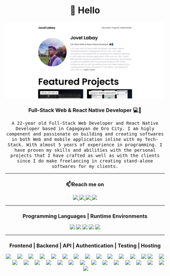 <!-- HELLO INTRODUCTION -->
<h1 align="center"> 👋 Hello </h1>

<!-- IMAGE FOR INTRODUCTION -->
<div align="center">
  <img src="./github_img_profile.png" alt="header"/>
</div>

<!-- INTRODUCTION STATEMENT -->
<h3 align="center">Full-Stack Web & React Native Developer 💻📱</h3>
<p align="center">
  <samp>A 22-year old Full-Stack Web Developer and React Native Developer based in Cagagayan de Oro City. I am higly compenent and passionate on building and creating softwares in both Web and mobile application inline with my Tech-Stack. With almost 5 years of experience in programming. I have proven my skills and abilities with the personal projects that I have crafted as well as with the clients since I do make freelancing in creating stand-alone softwares for my clients.
  </samp>
</p>

<hr>

<!-- CONTACT LINKS -->
<h3  align="center">📫Reach me on</h3>
<p align="center">
    <a target="_blank" href="mailto:jovellabay@gmail.com">
        <img src="https://img.shields.io/badge/Gmail-D14836?style=for-the-badge&logo=gmail&logoColor=white" />
    </a>
    <a target="_blank" href="http://www.m.me/jovel.labay/">
        <img src="https://img.shields.io/badge/Messenger-00B2FF?style=for-the-badge&logo=messenger&logoColor=white" />
    </a>
    <a target="_blank" href="https://www.instagram.com/dodonglabs/">
        <img src="https://img.shields.io/badge/Instagram-E4405F?style=for-the-badge&logo=instagram&logoColor=white" />
    </a>
    <a target="_blank" href="https://jovellabay.vercel.app/">
        <img src="https://img.shields.io/badge/website-000000?style=for-the-badge&logo=About.me&logoColor=white" />
    </a>
</p>

<hr>

<!-- PROGRAMMING LANGUAGES AND RUNTIME ENVIRONMENTS -->
<h3 align="center">Programming Languages | Runtime Environments</h3>
<div align="center">
    <img src="https://img.shields.io/badge/javascript-%23323330.svg?style=for-the-badge&logo=javascript&logoColor=%23F7DF1E" height="40" />
    <img src="https://img.shields.io/badge/typescript-%23007ACC.svg?style=for-the-badge&logo=typescript&logoColor=white" height="40" />
    <img src="https://img.shields.io/badge/node.js-6DA55F?style=for-the-badge&logo=node.js&logoColor=white" height="40" />
    <img src="https://img.shields.io/badge/php-%23777BB4.svg?style=for-the-badge&logo=php&logoColor=white" height="40"/>
    <img src="https://img.shields.io/badge/swift-F54A2A?style=for-the-badge&logo=swift&logoColor=white" height="40"/>
 </div>

<hr>

<!-- FRONTEND, BACKEND, API, AUTHENTICATION, TESTING, HOSTING TOOLS -->
<h3 align="center">Frontend | Backend | API | Authentication | Testing | Hosting</h3>
<div align="center">
    <img src="https://cdn.jsdelivr.net/gh/devicons/devicon/icons/react/react-original.svg" height="50" />&nbsp;&nbsp;&nbsp;&nbsp;
    <img src="https://cdn.jsdelivr.net/gh/devicons/devicon/icons/redux/redux-original.svg" height="50" />&nbsp;&nbsp;&nbsp;&nbsp;
    <img src="https://cdn.jsdelivr.net/gh/devicons/devicon/icons/sass/sass-original.svg" height="50" />&nbsp;&nbsp;&nbsp;&nbsp;
    <img src="https://cdn.jsdelivr.net/gh/devicons/devicon/icons/tailwindcss/tailwindcss-plain.svg" height="50" />&nbsp;&nbsp;&nbsp;&nbsp;
    <img src="https://cdn.jsdelivr.net/gh/devicons/devicon/icons/materialui/materialui-original.svg" height="50" />&nbsp;&nbsp;&nbsp;&nbsp;
    <img src="https://cdn.jsdelivr.net/gh/devicons/devicon/icons/bootstrap/bootstrap-original.svg" height="50" />&nbsp;&nbsp;&nbsp;&nbsp;
    <img src="https://cdn.jsdelivr.net/gh/devicons/devicon/icons/bulma/bulma-plain.svg" height="50" />&nbsp;&nbsp;&nbsp;&nbsp;
    <img src="https://cdn.jsdelivr.net/gh/devicons/devicon/icons/sequelize/sequelize-original.svg" height="50" />&nbsp;&nbsp;&nbsp;&nbsp;
    <img src="https://cdn.jsdelivr.net/gh/devicons/devicon/icons/d3js/d3js-original.svg" height="50" />&nbsp;&nbsp;&nbsp;&nbsp;  
    <img src="https://cdn.jsdelivr.net/gh/devicons/devicon/icons/express/express-original.svg" height="50" />&nbsp;&nbsp;&nbsp;&nbsp;
    <img src="https://cdn.jsdelivr.net/gh/devicons/devicon/icons/nextjs/nextjs-original.svg" height="50" />&nbsp;&nbsp;&nbsp;&nbsp;
    <img src="https://cdn.jsdelivr.net/gh/devicons/devicon/icons/svelte/svelte-original.svg" height="50" />&nbsp;&nbsp;&nbsp;&nbsp;
    <img src="https://cdn.jsdelivr.net/gh/devicons/devicon/icons/handlebars/handlebars-original.svg" height="50" />
    <img src="https://cdn.jsdelivr.net/gh/devicons/devicon/icons/webpack/webpack-original.svg" height="50" />&nbsp;&nbsp;&nbsp;&nbsp;
    <img src="https://cdn.jsdelivr.net/gh/devicons/devicon/icons/yarn/yarn-original.svg" height="50" />&nbsp;&nbsp;&nbsp;&nbsp;
    <img src="https://cdn.jsdelivr.net/gh/devicons/devicon/icons/jquery/jquery-original.svg" height="50" />&nbsp;&nbsp;&nbsp;&nbsp;
    <img src="https://cdn.jsdelivr.net/gh/devicons/devicon/icons/nestjs/nestjs-plain.svg" height="50" />&nbsp;&nbsp;&nbsp;&nbsp;
    <img src="https://cdn.jsdelivr.net/gh/devicons/devicon/icons/mysql/mysql-original.svg" height="50"/>&nbsp;&nbsp;&nbsp;&nbsp;
    <img src="https://cdn.jsdelivr.net/gh/devicons/devicon/icons/mongodb/mongodb-original.svg" height="50" />&nbsp;&nbsp;&nbsp;&nbsp;
    <img src="https://cdn.jsdelivr.net/gh/devicons/devicon/icons/firebase/firebase-plain.svg" height="50" />&nbsp;&nbsp;&nbsp;&nbsp;
    <img src="https://cdn.jsdelivr.net/gh/devicons/devicon/icons/heroku/heroku-original.svg" height="50" />&nbsp;&nbsp;&nbsp;&nbsp;
    <img src="https://cdn.jsdelivr.net/gh/devicons/devicon/icons/socketio/socketio-original.svg" height="50"/>&nbsp;&nbsp;&nbsp;&nbsp;
    <img src="https://cdn.jsdelivr.net/gh/devicons/devicon/icons/babel/babel-original.svg" height="50"/>&nbsp;&nbsp;&nbsp;&nbsp;
    <img src="https://cdn.jsdelivr.net/gh/devicons/devicon/icons/eslint/eslint-original.svg" height="50" />&nbsp;&nbsp;&nbsp;&nbsp;
    <img src="https://cdn.jsdelivr.net/gh/devicons/devicon/icons/jest/jest-plain.svg" height="50" />&nbsp;&nbsp;&nbsp;&nbsp;
    <img src="https://cdn.jsdelivr.net/gh/devicons/devicon/icons/docker/docker-original.svg" height="50" />&nbsp;&nbsp;&nbsp;&nbsp;
    <img src="https://cdn.jsdelivr.net/gh/devicons/devicon/icons/nginx/nginx-original.svg" height="50" />&nbsp;&nbsp;&nbsp;&nbsp;
    <img src="https://cdn.jsdelivr.net/gh/devicons/devicon/icons/npm/npm-original-wordmark.svg" height="50" />&nbsp;&nbsp;&nbsp;&nbsp;
    <img src="https://cdn.jsdelivr.net/gh/devicons/devicon/icons/codepen/codepen-plain.svg" height="50" />&nbsp;&nbsp;&nbsp;&nbsp;
    <img src="https://cdn.jsdelivr.net/gh/devicons/devicon/icons/figma/figma-original.svg" height="50" />&nbsp;&nbsp;&nbsp;&nbsp;
</div>

